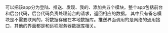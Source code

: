 可以把该app分为登陆、推送、发现、我的、添加共五个模块。整个app包括前台和后台代码，后台代码负责处理前台的请求，返回相应的数据。
其中只有备忘模块是不需要联网的，将数据存储在本地数据库。推送界面调用的是网络的通用接口，其他的界面都是和远程服务器数据库相关。
